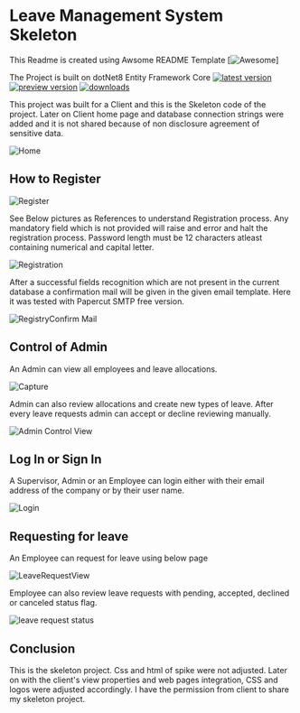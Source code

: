 # Leave Management System Skeleton

This Readme is created using Awsome README Template [![Awesome](https://cdn.jsdelivr.net/gh/sindresorhus/awesome@d7305f38d29fed78fa85652e3a63e154dd8e8829/media/badge.svg)]


The Project is built on dotNet8 Entity Framework Core [![latest version](https://img.shields.io/nuget/v/Microsoft.EntityFrameworkCore)](https://www.nuget.org/packages/Microsoft.EntityFrameworkCore) [![preview version](https://img.shields.io/nuget/vpre/Microsoft.EntityFrameworkCore)](https://www.nuget.org/packages/Microsoft.EntityFrameworkCore/absoluteLatest) [![downloads](https://img.shields.io/nuget/dt/Microsoft.EntityFrameworkCore)](https://www.nuget.org/packages/Microsoft.EntityFrameworkCore)

This project was built for a Client and this is the Skeleton code of the project. Later on Client home page and database connection strings were added and it is not shared because of non disclosure agreement of sensitive data.



![Home](https://github.com/user-attachments/assets/5f590a1b-ce18-4f07-836d-469dfaad7319)


## How to Register

![Register](https://github.com/user-attachments/assets/deb442cb-a200-4a39-af34-1be3c8466668)


See Below pictures as References to understand Registration process. Any mandatory field which is not provided will raise and error and halt the registration process. Password length must be 12 characters atleast containing numerical and capital letter.

![Registration](https://github.com/user-attachments/assets/0afa1804-737b-4cd4-a115-2f9186d2a89d)

After a successful fields recognition which are not present in the current database a confirmation mail will be given in the given email template. Here it was tested with Papercut SMTP free version.

![RegistryConfirm Mail](https://github.com/user-attachments/assets/fc5cd721-1d55-4808-aeeb-b635891d48d3)


## Control of Admin

An Admin can view all employees and leave allocations. 

![Capture](https://github.com/user-attachments/assets/37eac9ef-3c75-4c1c-b351-1ef8a869a13b)


Admin can also review allocations and create new types of leave. After every leave requests admin can accept or decline reviewing manually.

![Admin Control View](https://github.com/user-attachments/assets/dd4844de-76bc-4b22-a203-7d93425a0990)


## Log In or Sign In

A Supervisor, Admin or an Employee can login either with their email address of the company or by their user name.

![Login](https://github.com/user-attachments/assets/2bd3b9e7-a1aa-48f7-bf63-745123be96a1)

## Requesting for leave

An Employee can request for leave using below page

![LeaveRequestView](https://github.com/user-attachments/assets/33b121e1-9a38-4cc1-b5c6-947fb8e9a307)

Employee can also review leave requests with pending, accepted, declined or canceled status flag. 

![leave request status](https://github.com/user-attachments/assets/2708234f-9308-45de-a0b3-380afbfc2d2d)


## Conclusion
This is the skeleton project. Css and html of spike were not adjusted. Later on with the client's view properties and web pages integration, CSS and logos were adjusted accordingly. I have the permission from client to share my skeleton project.
